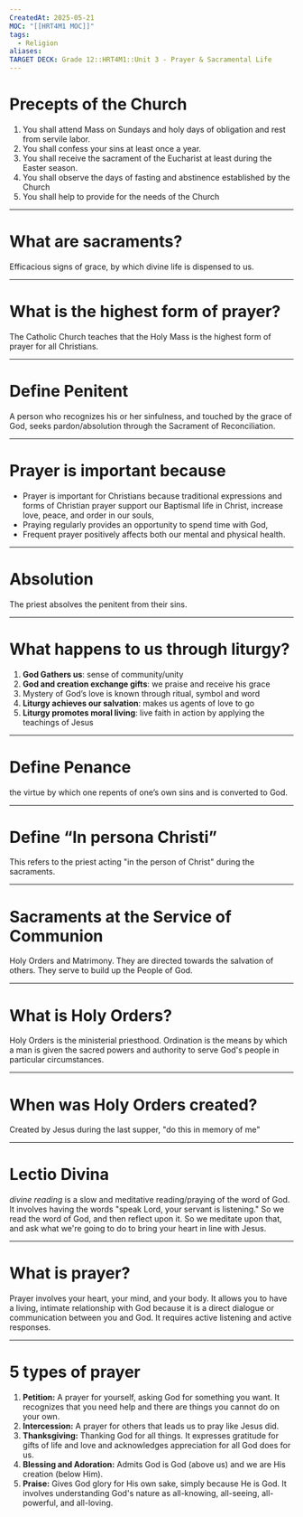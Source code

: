 ```yaml
---
CreatedAt: 2025-05-21
MOC: "[[HRT4M1 MOC]]"
tags:
  - Religion
aliases: 
TARGET DECK: Grade 12::HRT4M1::Unit 3 - Prayer & Sacramental Life
---
```

# Precepts of the Church
1. You shall attend Mass on Sundays and holy days of obligation and rest from servile labor.
2. You shall confess your sins at least once a year.
3. You shall receive the sacrament of the Eucharist at least during the Easter season.
4. You shall observe the days of fasting and abstinence established by the Church
5. You shall help to provide for the needs of the Church
<!--ID: 1748199550461-->


___
# What are sacraments?
 Efficacious signs of grace, by which divine life is dispensed to us.
<!--ID: 1748199550468-->


___
# What is the highest form of prayer?
The Catholic Church teaches that the Holy Mass is the highest form of prayer for all Christians.
<!--ID: 1748199550473-->


___
# Define Penitent
A person who recognizes his or her sinfulness, and touched by the grace of God, seeks pardon/absolution through the Sacrament of Reconciliation.
<!--ID: 1748199550477-->


___
# Prayer is important because
- Prayer is important for Christians because traditional expressions and forms of Christian prayer support our Baptismal life in Christ, increase love, peace, and order in our souls, 
- Praying regularly provides an opportunity to spend time with God,  
- Frequent prayer positively affects both our mental and physical health.
<!--ID: 1748199550481-->


___
# Absolution
The priest absolves the penitent from their sins. 
<!--ID: 1748199550485-->


___
# What happens to us through liturgy?
1. **God Gathers us**: sense of community/unity
2. **God and creation exchange gifts**: we praise and receive his grace
3. Mystery of God’s love is known through ritual, symbol and word
4. **Liturgy achieves our salvation**: makes us agents of love to go 
5. **Liturgy promotes moral living**: live faith in action by applying the teachings of Jesus
<!--ID: 1748199550489-->


___
# Define Penance
the virtue by which one repents of one’s own sins and is converted to God. 
<!--ID: 1748199550493-->


___
# Define “In persona Christi”
This refers to the priest acting "in the person of Christ" during the sacraments.
<!--ID: 1748199550497-->


___
# Sacraments at the Service of Communion
Holy Orders and Matrimony. They are directed towards the salvation of others. They serve to build up the People of God.
<!--ID: 1748199550502-->


___
# What is Holy Orders?
Holy Orders is the ministerial priesthood. Ordination is the means by which a man is given the sacred powers and authority to serve God's people in particular circumstances.
<!--ID: 1748199550506-->


___
# When was Holy Orders created?
Created by Jesus during the last supper, "do this in memory of me"
<!--ID: 1748199550510-->


___
# Lectio Divina
*divine reading* is a slow and meditative reading/praying of the word of God.  It involves having the words "speak Lord, your servant is listening." So we read the word of God, and then reflect upon it. So we meditate upon that, and ask what we're going to do to bring your heart in line with Jesus.
<!--ID: 1748199550514-->


___
# What is prayer?
Prayer involves your heart, your mind, and your body. It allows you to have a living, intimate relationship with God because it is a direct dialogue or communication between you and God. It requires active listening and active responses.
<!--ID: 1748199550518-->


___
# 5 types of prayer
1. **Petition:** A prayer for yourself, asking God for something you want. It recognizes that you need help and there are things you cannot do on your own.
2. **Intercession:** A prayer for others that leads us to pray like Jesus did.
3. **Thanksgiving:** Thanking God for all things. It expresses gratitude for gifts of life and love and acknowledges appreciation for all God does for us.
4. **Blessing and Adoration:** Admits God is God (above us) and we are His creation (below Him). 
5. **Praise:** Gives God glory for His own sake, simply because He is God. It involves understanding God's nature as all-knowing, all-seeing, all-powerful, and all-loving. 
<!--ID: 1748199550522-->
